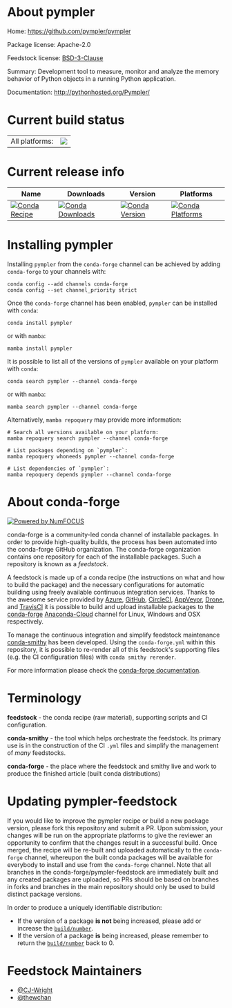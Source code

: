 About pympler
=============

Home: https://github.com/pympler/pympler

Package license: Apache-2.0

Feedstock license: [BSD-3-Clause](https://github.com/conda-forge/pympler-feedstock/blob/main/LICENSE.txt)

Summary: Development tool to measure, monitor and analyze the memory behavior of Python objects in a running Python application.

Documentation: http://pythonhosted.org/Pympler/

Current build status
====================


<table><tr><td>All platforms:</td>
    <td>
      <a href="https://dev.azure.com/conda-forge/feedstock-builds/_build/latest?definitionId=4977&branchName=main">
        <img src="https://dev.azure.com/conda-forge/feedstock-builds/_apis/build/status/pympler-feedstock?branchName=main">
      </a>
    </td>
  </tr>
</table>

Current release info
====================

| Name | Downloads | Version | Platforms |
| --- | --- | --- | --- |
| [![Conda Recipe](https://img.shields.io/badge/recipe-pympler-green.svg)](https://anaconda.org/conda-forge/pympler) | [![Conda Downloads](https://img.shields.io/conda/dn/conda-forge/pympler.svg)](https://anaconda.org/conda-forge/pympler) | [![Conda Version](https://img.shields.io/conda/vn/conda-forge/pympler.svg)](https://anaconda.org/conda-forge/pympler) | [![Conda Platforms](https://img.shields.io/conda/pn/conda-forge/pympler.svg)](https://anaconda.org/conda-forge/pympler) |

Installing pympler
==================

Installing `pympler` from the `conda-forge` channel can be achieved by adding `conda-forge` to your channels with:

```
conda config --add channels conda-forge
conda config --set channel_priority strict
```

Once the `conda-forge` channel has been enabled, `pympler` can be installed with `conda`:

```
conda install pympler
```

or with `mamba`:

```
mamba install pympler
```

It is possible to list all of the versions of `pympler` available on your platform with `conda`:

```
conda search pympler --channel conda-forge
```

or with `mamba`:

```
mamba search pympler --channel conda-forge
```

Alternatively, `mamba repoquery` may provide more information:

```
# Search all versions available on your platform:
mamba repoquery search pympler --channel conda-forge

# List packages depending on `pympler`:
mamba repoquery whoneeds pympler --channel conda-forge

# List dependencies of `pympler`:
mamba repoquery depends pympler --channel conda-forge
```


About conda-forge
=================

[![Powered by
NumFOCUS](https://img.shields.io/badge/powered%20by-NumFOCUS-orange.svg?style=flat&colorA=E1523D&colorB=007D8A)](https://numfocus.org)

conda-forge is a community-led conda channel of installable packages.
In order to provide high-quality builds, the process has been automated into the
conda-forge GitHub organization. The conda-forge organization contains one repository
for each of the installable packages. Such a repository is known as a *feedstock*.

A feedstock is made up of a conda recipe (the instructions on what and how to build
the package) and the necessary configurations for automatic building using freely
available continuous integration services. Thanks to the awesome service provided by
[Azure](https://azure.microsoft.com/en-us/services/devops/), [GitHub](https://github.com/),
[CircleCI](https://circleci.com/), [AppVeyor](https://www.appveyor.com/),
[Drone](https://cloud.drone.io/welcome), and [TravisCI](https://travis-ci.com/)
it is possible to build and upload installable packages to the
[conda-forge](https://anaconda.org/conda-forge) [Anaconda-Cloud](https://anaconda.org/)
channel for Linux, Windows and OSX respectively.

To manage the continuous integration and simplify feedstock maintenance
[conda-smithy](https://github.com/conda-forge/conda-smithy) has been developed.
Using the ``conda-forge.yml`` within this repository, it is possible to re-render all of
this feedstock's supporting files (e.g. the CI configuration files) with ``conda smithy rerender``.

For more information please check the [conda-forge documentation](https://conda-forge.org/docs/).

Terminology
===========

**feedstock** - the conda recipe (raw material), supporting scripts and CI configuration.

**conda-smithy** - the tool which helps orchestrate the feedstock.
                   Its primary use is in the construction of the CI ``.yml`` files
                   and simplify the management of *many* feedstocks.

**conda-forge** - the place where the feedstock and smithy live and work to
                  produce the finished article (built conda distributions)


Updating pympler-feedstock
==========================

If you would like to improve the pympler recipe or build a new
package version, please fork this repository and submit a PR. Upon submission,
your changes will be run on the appropriate platforms to give the reviewer an
opportunity to confirm that the changes result in a successful build. Once
merged, the recipe will be re-built and uploaded automatically to the
`conda-forge` channel, whereupon the built conda packages will be available for
everybody to install and use from the `conda-forge` channel.
Note that all branches in the conda-forge/pympler-feedstock are
immediately built and any created packages are uploaded, so PRs should be based
on branches in forks and branches in the main repository should only be used to
build distinct package versions.

In order to produce a uniquely identifiable distribution:
 * If the version of a package **is not** being increased, please add or increase
   the [``build/number``](https://docs.conda.io/projects/conda-build/en/latest/resources/define-metadata.html#build-number-and-string).
 * If the version of a package **is** being increased, please remember to return
   the [``build/number``](https://docs.conda.io/projects/conda-build/en/latest/resources/define-metadata.html#build-number-and-string)
   back to 0.

Feedstock Maintainers
=====================

* [@CJ-Wright](https://github.com/CJ-Wright/)
* [@thewchan](https://github.com/thewchan/)

